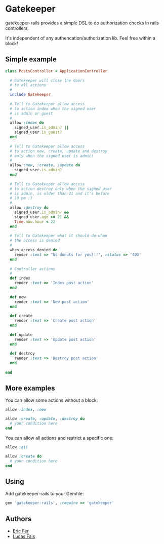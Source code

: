 # Gatekeeper

gatekeeper-rails provides a simple DSL to do authorization checks in rails controllers.

It's independent of any authencation/authorization lib.
Feel free within a block!

## Simple example

```ruby
class PostsController < ApplicationController
  
  # Gatekeeper will close the doors
  # to all actions
  #
  include Gatekeeper
  
  # Tell to Gatekeeper allow access
  # to action index when the signed user
  # is admin or guest
  #
  allow :index do
    signed_user.is_admin? ||
    signed_user.is_guest?
  end
  
  # Tell to Gatekeeper allow access
  # to action new, create, update and destroy
  # only when the signed user is admin!
  #
  allow :new, :create, :update do
    signed_user.is_admin?
  end
  
  # Tell to Gatekeeper allow access
  # to action destroy only when the signed user
  # is admin, is older than 21 and it's before
  # 10 pm :)
  #
  allow :destroy do
    signed_user.is_admin? &&
    signed_user.age >= 21 &&
    Time.now.hour < 22
  end
  
  # Tell to Gatekeeper what it should do when
  # the access is denied
  #
  when_access_denied do
    render :text => "No donuts for you!!!", :status => '403'
  end
  
  # Controller actions
  #
  def index
    render :text => 'Index post action'
  end
  
  def new
    render :text => 'New post action'
  end
  
  def create
    render :text => 'Create post action'
  end
  
  def update
    render :text => 'Update post action'
  end
  
  def destroy
    render :text => 'Destroy post action'
  end
  
end
```

## More examples

You can allow some actions without a block:

```ruby
allow :index, :new

allow :create, :update, :destroy do
  # your condition here
end
```

You can allow all actions and restrict a specific one:

```ruby
allow :all

allow :create do
  # your condition here
end
```
## Using

Add gatekeeper-rails to your Gemfile:

```ruby
gem 'gatekeeper-rails', :require => 'gatekeeper'
```

## Authors

* [Eric Fer](https://github.com/ericfer)  
* [Lucas Fais](https://github.com/lucasfais)
